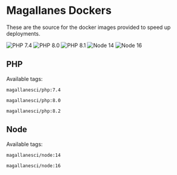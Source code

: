 # Magallanes Dockers
These are the source for the docker images provided to speed up deployments.

![PHP 7.4](https://github.com/MagallanesCI/dockers/actions/workflows/builder-php-74.yml/badge.svg?)
![PHP 8.0](https://github.com/MagallanesCI/dockers/actions/workflows/builder-php-80.yml/badge.svg?)
![PHP 8.1](https://github.com/MagallanesCI/dockers/actions/workflows/builder-php-81.yml/badge.svg?)
![Node 14](https://github.com/MagallanesCI/dockers/actions/workflows/builder-node-14.yml/badge.svg?)
![Node 16](https://github.com/MagallanesCI/dockers/actions/workflows/builder-node-16.yml/badge.svg?)

## PHP
Available tags:

```
magallanesci/php:7.4
```

```
magallanesci/php:8.0
```

```
magallanesci/php:8.2
```

## Node
Available tags:

```
magallanesci/node:14
```

```
magallanesci/node:16
```
